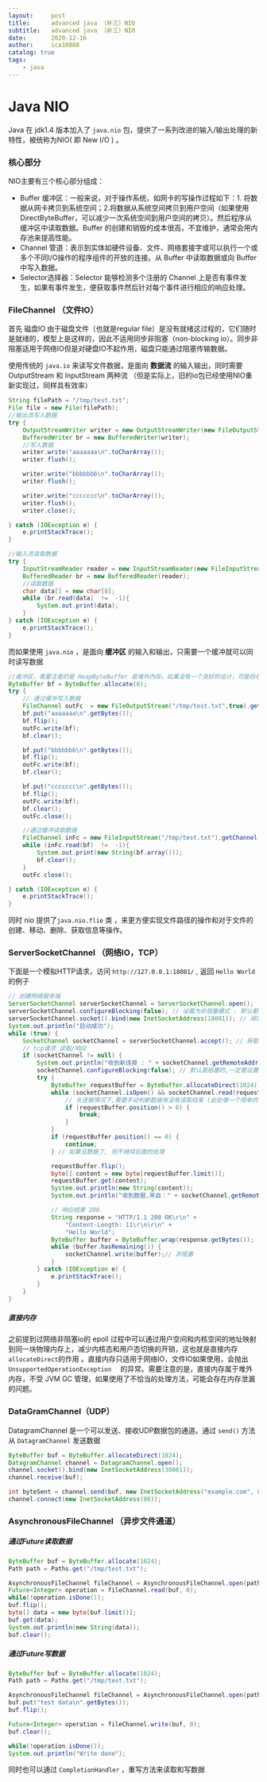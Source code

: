 ```yaml
---
layout:     post
title:      advanced java （补三）NIO
subtitle:   advanced java （补三）NIO
date:       2020-12-16
author:     ica10888
catalog: true
tags:
    - java
---
```



# Java NIO

Java 在  jdk1.4 版本加入了  `java.nio` 包，提供了一系列改进的输入/输出处理的新特性，被统称为NIO( 即 New I/O ) 。

### 核心部分

NIO主要有三个核心部分组成：

- Buffer 缓冲区：一般来说，对于操作系统，如网卡的写操作过程如下：1. 将数据从网卡拷贝到系统空间；2.将数据从系统空间拷贝到用户空间（如果使用DirectByteBuffer，可以减少一次系统空间到用户空间的拷贝）。然后程序从缓冲区中读取数据。Buffer 的创建和销毁的成本很高，不宜维护，通常会用内存池来提高性能。
- Channel 管道：表示到实体如硬件设备、文件、网络套接字或可以执行一个或多个不同I/O操作的程序组件的开放的连接。从 Buffer 中读取数据或向 Buffer 中写入数据。
- Selector选择器：Selector 能够检测多个注册的  Channel 上是否有事件发生，如果有事件发生，便获取事件然后针对每个事件进行相应的响应处理。

### FileChannel （文件IO）

首先 磁盘IO 由于磁盘文件（也就是regular file）是没有就绪这过程的，它们随时是就绪的，模型上是这样的，因此不适用同步非阻塞（non-blocking io）。同步非阻塞适用于网络IO但是对硬盘IO不起作用，磁盘只能通过阻塞传输数据。

使用传统的 `java.io` 来读写文件数据，是面向 **数据流**  的输入输出，同时需要 OutputStream 和 InputStream 两种流 （但是实际上，旧的io包已经使用NIO重新实现过，同样具有效率）

``` java
String filePath = "/tmp/test.txt";
File file = new File(filePath);
//输出流写入数据
try {
    OutputStreamWriter writer = new OutputStreamWriter(new FileOutputStream(file));
    BufferedWriter br = new BufferedWriter(writer);
    //写入数据
    writer.write("aaaaaaa\n".toCharArray());
    writer.flush();

    writer.write("bbbbbbb\n".toCharArray());
    writer.flush();

    writer.write("ccccccc\n".toCharArray());
    writer.flush();
    writer.close();

} catch (IOException e) {
    e.printStackTrace();
}

//输入流读取数据
try {
    InputStreamReader reader = new InputStreamReader(new FileInputStream(file));
    BufferedReader br = new BufferedReader(reader);
    //读取数据
    char data[] = new char[8];
    while (br.read(data)  !=  -1){
        System.out.print(data);
    }
} catch (IOException e) {
    e.printStackTrace();
}

```

而如果使用 `java.nio`  ，是面向 **缓冲区** 的输入和输出，只需要一个缓冲就可以同时读写数据

``` java
//缓冲区，需要注意的是 HeapByteBuffer 是堆外内存。如果没有一个良好的设计，可能存在内存泄漏的问题
ByteBuffer bf = ByteBuffer.allocate(8);
try {
    // 通过缓冲写入数据
    FileChannel outFc  = new FileOutputStream("/tmp/test.txt",true).getChannel();
    bf.put("aaaaaaa\n".getBytes());
    bf.flip();
    outFc.write(bf);
    bf.clear();

    bf.put("bbbbbbb\n".getBytes());
    bf.flip();
    outFc.write(bf);
    bf.clear();

    bf.put("ccccccc\n".getBytes());
    bf.flip();
    outFc.write(bf);
    bf.clear();
    outFc.close();

    //通过缓冲读取数据
    FileChannel inFc = new FileInputStream("/tmp/test.txt").getChannel();
    while (inFc.read(bf)  !=  -1){
        System.out.print(new String(bf.array()));
        bf.clear();
    }
    outFc.close();

} catch (IOException e) {
    e.printStackTrace();
}
```

同时 nio 提供了`java.nio.flie` 类 ，来更方便实现文件路径的操作和对于文件的创建、移动、删除、获取信息等操作。

### ServerSocketChannel （网络IO，TCP）

下面是一个模拟HTTP请求，访问 `http://127.0.0.1:18081/`  , 返回 `Hello World` 的例子

``` java
// 创建网络服务端
ServerSocketChannel serverSocketChannel = ServerSocketChannel.open();
serverSocketChannel.configureBlocking(false); // 设置为非阻塞模式 - 默认都是阻塞的
serverSocketChannel.socket().bind(new InetSocketAddress(18081)); // 绑定端口
System.out.println("启动成功");
while (true) {
    SocketChannel socketChannel = serverSocketChannel.accept(); // 获取新tcp连接通道
    // tcp请求 读取/响应
    if (socketChannel != null) {
        System.out.println("收到新连接 : " + socketChannel.getRemoteAddress());
        socketChannel.configureBlocking(false); // 默认是阻塞的,一定要设置为非阻塞
        try {
            ByteBuffer requestBuffer = ByteBuffer.allocateDirect(1024);
            while (socketChannel.isOpen() && socketChannel.read(requestBuffer) != -1) {
                // 长连接情况下,需要手动判断数据有没有读取结束 (此处做一个简单的判断: 超过0字节就认为请求结束了)
                if (requestBuffer.position() > 0) {
                    break;
                }
            }
            if (requestBuffer.position() == 0) {
                continue;
            } // 如果没数据了, 则不继续后面的处理

            requestBuffer.flip();
            byte[] content = new byte[requestBuffer.limit()];
            requestBuffer.get(content);
            System.out.println(new String(content));
            System.out.println("收到数据,来自：" + socketChannel.getRemoteAddress());

            // 响应结果 200
            String response = "HTTP/1.1 200 OK\r\n" +
                "Content-Length: 11\r\n\r\n" +
                "Hello World";
            ByteBuffer buffer = ByteBuffer.wrap(response.getBytes());
            while (buffer.hasRemaining()) {
                socketChannel.write(buffer);// 非阻塞
            }
        } catch (IOException e) {
            e.printStackTrace();
        }
    }
}
```

##### 直接内存

之前提到过网络非阻塞io的 epoll 过程中可以通过用户空间和内核空间的地址映射到同一块物理内存上，减少内核态和用户态切换的开销，这也就是直接内存 `allocateDirect`的作用 。直接内存只适用于网络IO，文件IO如果使用，会抛出 `UnsupportedOperationException  `  的异常。需要注意的是，直接内存属于堆外内存，不受 JVM GC 管理，如果使用了不恰当的处理方法，可能会存在内存泄漏的问题。

### DataGramChannel（UDP）

DatagramChannel 是一个可以发送、接收UDP数据包的通道。通过  `send()` 方法从 `DatagramChannel` 发送数据 

``` java
ByteBuffer buf = ByteBuffer.allocateDirect(1024);
DatagramChannel channel = DatagramChannel.open();
channel.socket().bind(new InetSocketAddress(38081));
channel.receive(buf);

int byteSent = channel.send(buf, new InetSocketAddress("example.com", 80));
channel.connect(new InetSocketAddress(80));
```

### AsynchronousFileChannel （异步文件通道）



##### 通过Future读取数据

``` java
ByteBuffer buf = ByteBuffer.allocate(1024);
Path path = Paths.get("/tmp/test.txt");

AsynchronousFileChannel fileChannel = AsynchronousFileChannel.open(path, StandardOpenOption.READ);
Future<Integer> operation = fileChannel.read(buf, 0);
while(!operation.isDone());
buf.flip();
byte[] data = new byte[buf.limit()];
buf.get(data);
System.out.println(new String(data));
buf.clear();
```

##### 通过Future写数据

``` java
ByteBuffer buf = ByteBuffer.allocate(1024);
Path path = Paths.get("/tmp/test.txt");

AsynchronousFileChannel fileChannel = AsynchronousFileChannel.open(path, StandardOpenOption.WRITE);
buf.put("test data\n".getBytes());
buf.flip();

Future<Integer> operation = fileChannel.write(buf, 0);
buf.clear();

while(!operation.isDone());
System.out.println("Write done");
```

同时也可以通过 `CompletionHandler` ，重写方法来读取和写数据



